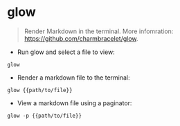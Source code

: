 # glow

> Render Markdown in the terminal.
> More infomration: <https://github.com/charmbracelet/glow>.

- Run glow and select a file to view:

`glow`

- Render a markdown file to the terminal:

`glow {{path/to/file}}`

- View a markdown file using a paginator:

`glow -p {{path/to/file}}`
